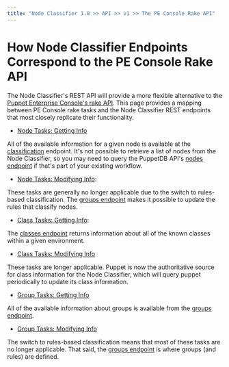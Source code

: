 ```yaml
---
title: "Node Classifier 1.0 >> API >> v1 >> The PE Console Rake API"
---
```


# How Node Classifier Endpoints Correspond to the PE Console Rake API

The Node Classifier's REST API will provide a more flexible alternative to the [Puppet Enterprise Console's rake API](http://docs.puppetlabs.com/pe/3.2/console_rake_api.html). This page provides a mapping between PE Console rake tasks and the Node Classifier REST endpoints that most closely replicate their functionality.

- [Node Tasks: Getting Info](http://docs.puppetlabs.com/pe/3.2/console_rake_api.html#node-tasks-getting-info)

All of the available information for a given node is available at the [classification](classification.markdown) endpoint. It's not possible to retrieve a list of nodes from the Node Classifier, so you may need to query the PuppetDB API's [nodes endpoint](http://docs.puppetlabs.com/puppetdb/latest/api/query/v3/nodes.html) if that's part of your existing workflow.

- [Node Tasks: Modifying Info](http://docs.puppetlabs.com/pe/3.2/console_rake_api.html#node-tasks-modifying-info):

These tasks are generally no longer applicable due to the switch to rules-based classification. The [groups endpoint](groups.markdown) makes it possible to update the rules that classify nodes.

- [Class Tasks: Getting Info](http://docs.puppetlabs.com/pe/3.2/console_rake_api.html#class-tasks-getting-info):

The [classes endpoint](classes.markdown) returns information about all of the known classes within a given environment.

- [Class Tasks: Modifying Info](http://docs.puppetlabs.com/pe/3.2/console_rake_api.html#class-tasks-modifying-info)

These tasks are longer applicable. Puppet is now the authoritative source for class information for the Node Classifier, which will query puppet periodically to update its class information.

- [Group Tasks: Getting Info](http://docs.puppetlabs.com/pe/3.2/console_rake_api.html#group-tasks-getting-info)

All of the available information about groups is available from the [groups endpoint](groups.markdown).

- [Group Tasks: Modifying Info](http://docs.puppetlabs.com/pe/3.2/console_rake_api.html#group-tasks-modifying-info)

The switch to rules-based classification means that most of these tasks are no longer applicable. That said, the [groups endpoint](groups.markdown) is where groups (and rules) are defined.
